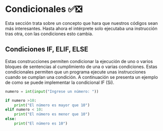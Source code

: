 # Condicionales ✅❎
Esta sección trata sobre un concepto que hara que nuestros códigos sean más interesantes. Hasta ahora el intérprete solo ejecutaba una instrucción tras otra, con las condiciones esto cambia.

## Condiciones IF, ELIF, ELSE
Estas construcciones permiten condicionar la ejecución de uno o varios bloques de sentencias al cumplimiento de una o varias condiciones. Estas condicionales permiten que un 
programa ejecute unas instrucciones cuando se cumplan una condición. A continuación se presenta un ejemplo de como se puede implementar la condicional IF (Si).

```python
numero = int(input("Ingrese un número: "))

if numero >10:
    print("El número es mayor que 10")
elif numero < 10:
    print("El número es menor que 10")
else:
    print("El número es 10")
```
